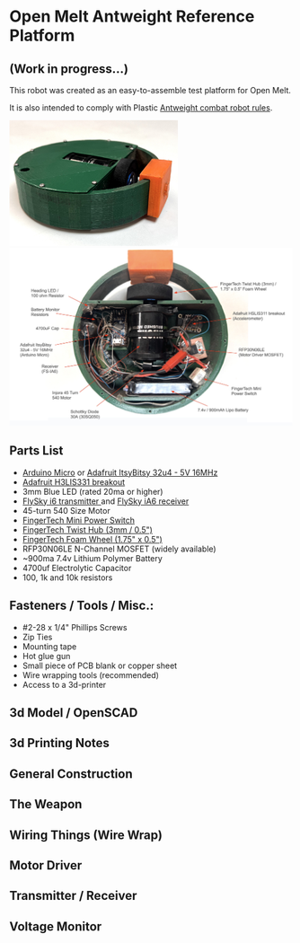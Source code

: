 # Open Melt Antweight Reference Platform

## (Work in progress...)

This robot was created as an easy-to-assemble test platform for Open Melt.

It is also intended to comply with Plastic [Antweight combat robot rules](https://www.westernalliedrobotics.com/index.php/the-rules/special-plastic-class-rules).

<img src="../media/plastic_ant.jpg" alt="drawing" width="300"/>

<img src="../media/internals_labelled.jpg" alt="drawing" width="600"/>

## Parts List
- [Arduino Micro](https://store.arduino.cc/products/arduino-micro) or [Adafruit ItsyBitsy 32u4 - 5V 16MHz](https://www.adafruit.com/product/3677)
- [Adafruit H3LIS331 breakout](https://www.adafruit.com/product/4627)
- 3mm Blue LED (rated 20ma or higher)
- [FlySky i6 transmitter ](https://www.flysky-cn.com/i6-gaishu) and [FlySky iA6 receiver](https://www.flysky-cn.com/ia6-canshu)
- 45-turn 540 Size Motor 
- [FingerTech Mini Power Switch](https://www.fingertechrobotics.com/proddetail.php?prod=ft-mini-switch)
- [FingerTech Twist Hub (3mm / 0.5")](https://www.fingertechrobotics.com/proddetail.php?prod=ft-twist-hubs)
- [FingerTech Foam Wheel (1.75" x 0.5")](https://www.fingertechrobotics.com/proddetail.php?prod=ft-foam-wheels)
- RFP30N06LE N-Channel MOSFET (widely available)
- ~900ma 7.4v Lithium Polymer Battery
- 4700uf Electrolytic Capacitor
- 100, 1k and 10k resistors

## Fasteners / Tools / Misc.:
 - \#2-28 x 1/4" Phillips Screws
 - Zip Ties
 - Mounting tape
 - Hot glue gun
 - Small piece of PCB blank or copper sheet
 - Wire wrapping tools (recommended)
 - Access to a 3d-printer


## 3d Model / OpenSCAD

## 3d Printing Notes

## General Construction

## The Weapon

## Wiring Things (Wire Wrap)

## Motor Driver

## Transmitter / Receiver 

## Voltage Monitor
